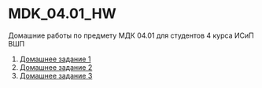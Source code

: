 # MDK_04.01_HW
Домашние работы по предмету МДК 04.01 для студентов 4 курса ИСиП ВШП

1. [Домашнее задание 1](https://github.com/imerofeev/MDK_04.01_HW/tree/main/HW-1#mdk_0401_hw-1)
1. [Домашнее задание 2](https://github.com/imerofeev/MDK_04.01_HW/tree/main/HW-2#mdk_0401_hw-2)
1. [Домашнее задание 3](https:#)
